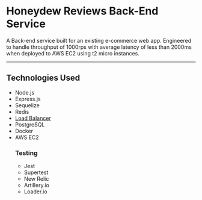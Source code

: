 # Honeydew Reviews Back-End Service

A Back-end service built for an existing e-commerce web app. Engineered to handle throughput of 1000rps with average latency of less than 2000ms when deployed to AWS EC2 using t2 micro instances.

---

## Technologies Used

- Node.js
- Express.js
- Sequelize
- Redis
- [Load Balancer](https://github.com/matthewwrobel/load_balancer)
- PostgreSQL
- Docker
- AWS EC2
    ### Testing
    - Jest
    - Supertest
    - New Relic
    - Artillery.io
    - Loader.io
